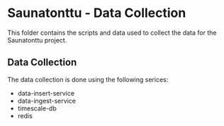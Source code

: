 # Saunatonttu - Data Collection

This folder contains the scripts and data used to collect the data for the Saunatonttu project.

## Data Collection

The data collection is done using the following serices:

- data-insert-service
- data-ingest-service
- timescale-db
- redis